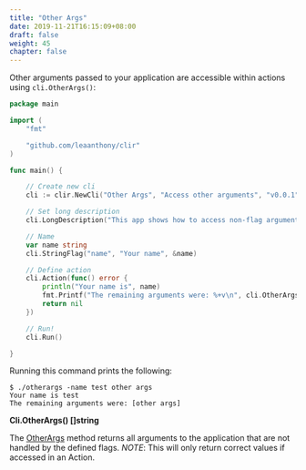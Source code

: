 ```yaml
---
title: "Other Args"
date: 2019-11-21T16:15:09+08:00
draft: false
weight: 45
chapter: false
---
```


Other arguments passed to your application are accessible within actions using `cli.OtherArgs()`:

```go
package main

import (
	"fmt"

	"github.com/leaanthony/clir"
)

func main() {

	// Create new cli
	cli := clir.NewCli("Other Args", "Access other arguments", "v0.0.1")

	// Set long description
	cli.LongDescription("This app shows how to access non-flag arguments")

	// Name
	var name string
	cli.StringFlag("name", "Your name", &name)

	// Define action
	cli.Action(func() error {
		println("Your name is", name)
		fmt.Printf("The remaining arguments were: %+v\n", cli.OtherArgs())
		return nil
	})

	// Run!
	cli.Run()

}
```

Running this command prints the following:

```shell
$ ./otherargs -name test other args
Your name is test
The remaining arguments were: [other args]
```

**Cli.OtherArgs() []string**

The [OtherArgs](https://godoc.org/github.com/leaanthony/clir#Cli.OtherArgs) method returns all arguments to the application that are not handled by the defined flags. *NOTE*: This will only return correct values if accessed in an Action.
